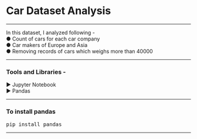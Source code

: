 <h1>Car Dataset Analysis</h1><hr>
In this dataset, I analyzed following -<br>
● Count of cars for each car company<br>
● Car makers of Europe and Asia<br>
● Removing records of cars which weighs more than 40000<hr>
<h3>Tools and Libraries - </h3>
▶ Jupyter Notebook<br>
▶ Pandas<hr>

<h3> To install pandas</h3>
<pre>pip install pandas</pre><hr>

